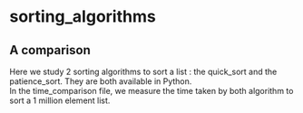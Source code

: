 # sorting_algorithms

## A comparison

Here we study 2 sorting algorithms to sort a list : the quick_sort and the patience_sort. They are both available in Python. </br>
In the time_comparison file, we measure the time taken by both algorithm to sort a 1 million element list.
